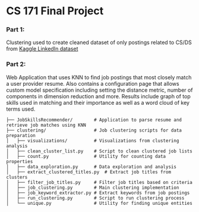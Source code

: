 # CS 171 Final Project 

### Part 1:
Clustering used to create cleaned dataset of only postings related to CS/DS from [Kaggle LinkedIn dataset](https://www.kaggle.com/datasets/arshkon/linkedin-job-postings)

### Part 2: 
Web Application that uses KNN to find job postings that most closely match a user provider resume.
Also contains a configuration page that allows custom model specification including setting the distance metric, number
of components in dimension reduction and more. 
Results include graph of top skills used in matching and their importance as well as a word cloud of key terms used. 

```
├── JobSkillsRecommender/        # Application to parse resume and retrieve job matches using KNN
├── clustering/                  # Job clustering scripts for data preparation
│   ├── visualizations/          # Visualizations from clustering analysis
│   ├── clean_cluster_list.py    # Script to clean clustered job lists
│   ├── count.py                 # Utility for counting data properties
│   ├── data_exploration.py      # Data exploration and analysis
│   ├── extract_clustered_titles.py  # Extract job titles from clusters
│   ├── filter_job_titles.py     # Filter job titles based on criteria
│   ├── job_clustering.py        # Main clustering implementation
│   ├── job_keyword_extractor.py # Extract keywords from job postings
│   ├── run_clustering.py        # Script to run clustering process
│   └── unique.py                # Utility for finding unique entities
```
